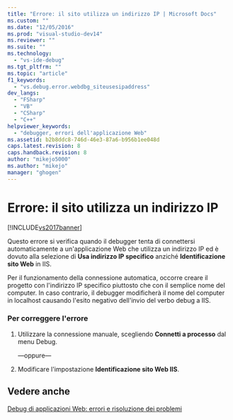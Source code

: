 ```yaml
---
title: "Errore: il sito utilizza un indirizzo IP | Microsoft Docs"
ms.custom: ""
ms.date: "12/05/2016"
ms.prod: "visual-studio-dev14"
ms.reviewer: ""
ms.suite: ""
ms.technology: 
  - "vs-ide-debug"
ms.tgt_pltfrm: ""
ms.topic: "article"
f1_keywords: 
  - "vs.debug.error.webdbg_siteusesipaddress"
dev_langs: 
  - "FSharp"
  - "VB"
  - "CSharp"
  - "C++"
helpviewer_keywords: 
  - "debugger, errori dell'applicazione Web"
ms.assetid: b2b8ddc8-746d-46e3-87a6-b956b1ee048d
caps.latest.revision: 8
caps.handback.revision: 8
author: "mikejo5000"
ms.author: "mikejo"
manager: "ghogen"
---
```

# Errore: il sito utilizza un indirizzo IP
[!INCLUDE[vs2017banner](../code-quality/includes/vs2017banner.md)]

Questo errore si verifica quando il debugger tenta di connettersi automaticamente a un'applicazione Web che utilizza un indirizzo IP  ed è dovuto alla selezione di **Usa indirizzo IP specifico** anziché **Identificazione sito Web** in IIS.  
  
 Per il funzionamento della connessione automatica, occorre creare il progetto con l'indirizzo IP specifico piuttosto che con il semplice nome del computer.  In caso contrario, il debugger modificherà il nome del computer in localhost causando l'esito negativo dell'invio del verbo debug a IIS.  
  
### Per correggere l'errore  
  
1.  Utilizzare la connessione manuale, scegliendo **Connetti a processo** dal menu Debug.  
  
     —oppure—  
  
2.  Modificare l'impostazione **Identificazione sito Web IIS**.  
  
## Vedere anche  
 [Debug di applicazioni Web: errori e risoluzione dei problemi](../debugger/debugging-web-applications-errors-and-troubleshooting.md)